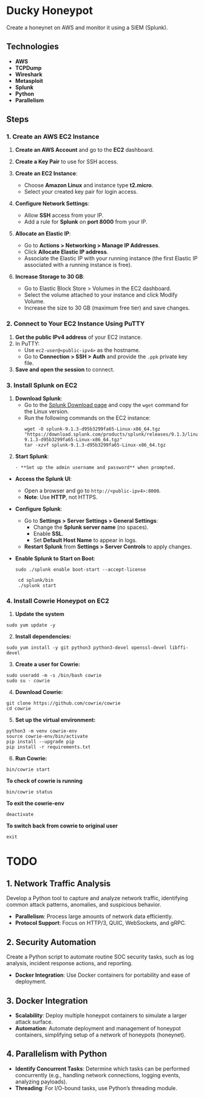 # Ducky Honeypot
Create a honeynet on AWS and monitor it using a SIEM (Splunk).

## Technologies
- **AWS**
- **TCPDump**
- **Wireshark**
- **Metasploit**
- **Splunk**
- **Python**
- **Parallelism**

## Steps

### 1. Create an AWS EC2 Instance
1. **Create an AWS Account** and go to the **EC2** dashboard.
2. **Create a Key Pair** to use for SSH access.
3. **Create an EC2 Instance**:
   - Choose **Amazon Linux** and instance type **t2.micro**.
   - Select your created key pair for login access.
4. **Configure Network Settings**:
   - Allow **SSH** access from your IP.
   - Add a rule for **Splunk** on **port 8000** from your IP.

5. **Allocate an Elastic IP**:
   - Go to **Actions > Networking > Manage IP Addresses**.
   - Click **Allocate Elastic IP address**.
   - Associate the Elastic IP with your running instance (the first Elastic IP associated with a running instance is free).

6. **Increase Storage to 30 GB**:
   - Go to Elastic Block Store > Volumes in the EC2 dashboard.
   - Select the volume attached to your instance and click Modify Volume.
   - Increase the size to 30 GB (maximum free tier) and save changes.

### 2. Connect to Your EC2 Instance Using PuTTY
1. **Get the public IPv4 address** of your EC2 instance.
2. In PuTTY:
   - Use `ec2-user@<public-ipv4>` as the hostname.
   - Go to **Connection > SSH > Auth** and provide the `.ppk` private key file.
3. **Save and open the session** to connect.

### 3. Install Splunk on EC2
1. **Download Splunk**:
   - Go to the [Splunk Download page](https://www.splunk.com/en_us/download/splunk-enterprise.html) and copy the `wget` command for the Linux version.
   - Run the following commands on the EC2 instance:
     ```
     wget -O splunk-9.1.3-d95b3299fa65-Linux-x86_64.tgz "https://download.splunk.com/products/splunk/releases/9.1.3/linux/splunk-9.1.3-d95b3299fa65-Linux-x86_64.tgz"
     tar -xzvf splunk-9.1.3-d95b3299fa65-Linux-x86_64.tgz
     ```
2. **Start Splunk**:
   ```
   - **Set up the admin username and password** when prompted.

- **Access the Splunk UI**:
  - Open a browser and go to `http://<public-ipv4>:8000`.
  - **Note**: Use **HTTP**, not HTTPS.

- **Configure Splunk**:
  - Go to **Settings > Server Settings > General Settings**:
    - Change the **Splunk server name** (no spaces).
    - Enable **SSL**.
    - Set **Default Host Name** to appear in logs.
  - **Restart Splunk** from **Settings > Server Controls** to apply changes.

- **Enable Splunk to Start on Boot**:
  ```
  sudo ./splunk enable boot-start --accept-license

   cd splunk/bin
   ./splunk start
  ```
### 4. Install Cowrie Honeypot on EC2
1. **Update the system**
```
sudo yum update -y
```

2. **Install dependencies:**
```
sudo yum install -y git python3 python3-devel openssl-devel libffi-devel
```

3. **Create a user for Cowrie:**
```
sudo useradd -m -s /bin/bash cowrie
sudo su - cowrie
```

4. **Download Cowrie:**
```
git clone https://github.com/cowrie/cowrie
cd cowrie
```

5. **Set up the virtual environment:**
```
python3 -m venv cowrie-env
source cowrie-env/bin/activate
pip install --upgrade pip
pip install -r requirements.txt
```

6. **Run Cowrie:**
```
bin/cowrie start
```

**To check of cowrie is running**
```
bin/cowrie status
```

**To exit the cowrie-env**
```
deactivate
```

**To switch back from cowrie to original user**
```
exit
```


# TODO 

## 1. Network Traffic Analysis
Develop a Python tool to capture and analyze network traffic, identifying common attack patterns, anomalies, and suspicious behavior.

- **Parallelism**: Process large amounts of network data efficiently.
- **Protocol Support**: Focus on HTTP/3, QUIC, WebSockets, and gRPC.

## 2. Security Automation
Create a Python script to automate routine SOC security tasks, such as log analysis, incident response actions, and reporting.

- **Docker Integration**: Use Docker containers for portability and ease of deployment.

## 3. Docker Integration
- **Scalability**: Deploy multiple honeypot containers to simulate a larger attack surface.
- **Automation**: Automate deployment and management of honeypot containers, simplifying setup of a network of honeypots (honeynet).

## 4. Parallelism with Python
- **Identify Concurrent Tasks**: Determine which tasks can be performed concurrently (e.g., handling network connections, logging events, analyzing payloads).
- **Threading**: For I/O-bound tasks, use Python’s threading module.
